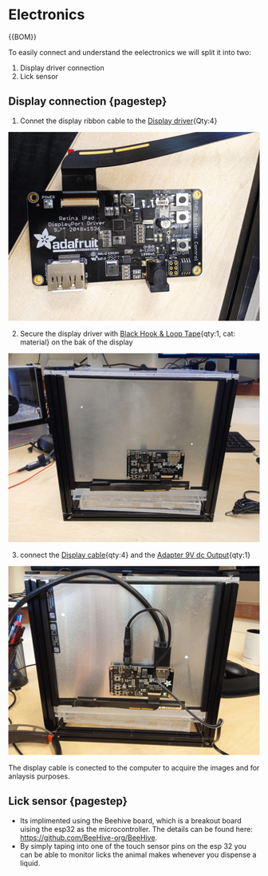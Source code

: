 [Display driver]:Parts.yaml#Displaydriver
 [Black Hook & Loop Tape]:Parts.yaml#tape
[Display cable]:Parts.yaml#cable
[Adapter 9V dc Output]:Parts.yaml#Adapter

# Electronics

{{BOM}}

To easily connect and understand the eelectronics we will split it into two:
1. Display driver connection
2. Lick sensor

## Display connection {pagestep}

1. Connet the display ribbon cable to the [Display driver]{Qty:4}

![](images/IMG_20240823_115346.jpg)
 
2. Secure the display driver with [Black Hook & Loop Tape]{qty:1, cat: material} on the bak of the display

 ![](images/IMG_20240823_115406.jpg)

3. connect the [Display cable]{qty:4} and the [Adapter 9V dc Output]{qty:1}

![](images/IMG_20240823_140017.jpg)

The display cable is conected to the computer to acquire the images and for anlaysis purposes.


## Lick sensor {pagestep}

+ Its implimented using the Beehive board, which is a breakout board uising the esp32 as the microcontroller. The details can be found here: https://github.com/BeeHive-org/BeeHive.
+ By simply taping into one of the touch sensor pins on the esp 32 you can be able to monitor licks the animal makes whenever you dispense a liquid.